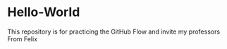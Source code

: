 # Hello-World
This repository is for practicing the GitHub Flow and invite my professors
From Felix
